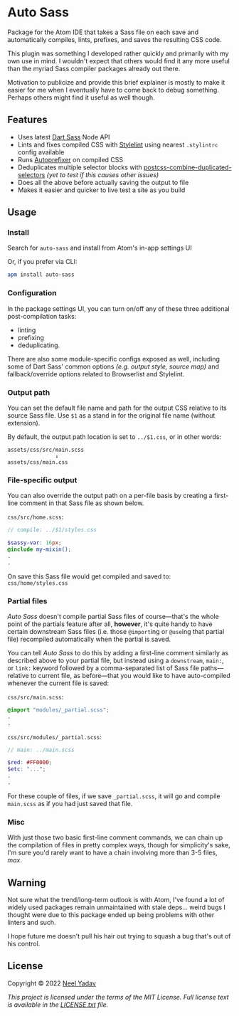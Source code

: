 
# Auto Sass

Package for the Atom IDE that takes a Sass file on each save and automatically compiles, lints, prefixes, and saves the resulting CSS code.

This plugin was something I developed rather quickly and primarily with my own use in mind. I wouldn't expect that others would find it any more useful than the myriad Sass compiler packages already out there.

Motivation to publicize and provide this brief explainer is mostly to make it easier for me when I eventually have to come back to debug something. Perhaps others might find it useful as well though.

## Features
 - Uses latest [Dart Sass](https://github.com/sass/dart-sass) Node API
 - Lints and fixes compiled CSS with [Stylelint](https://github.com/stylelint/stylelint) using nearest `.stylintrc` config available
 - Runs [Autoprefixer](https://github.com/postcss/autoprefixer) on compiled CSS
 - Deduplicates multiple selector blocks with [postcss-combine-duplicated-selectors](https://github.com/ChristianMurphy/postcss-combine-duplicated-selectors) _(yet to test if this causes other issues)_
 - Does all the above before actually saving the output to file
 - Makes it easier and quicker to live test a site as you build

## Usage

### Install

Search for `auto-sass` and install from Atom's in-app settings UI

Or, if you prefer via CLI:
```bash
apm install auto-sass
```

### Configuration

In the package settings UI, you can turn on/off any of these three additional post-compilation tasks:
* linting
* prefixing
* deduplicating.

There are also some module-specific configs exposed as well, including some of Dart Sass' common options _(e.g. output style, source map)_ and fallback/override options related to Browserlist and Stylelint.

### Output path
You can set the default file name and path for the output CSS relative to its source Sass file. Use `$1` as a stand in for the original file name (without extension).

By default, the output path location is set to `../$1.css`, or in other words:
```
assets/css/src/main.scss
               ↓
assets/css/main.css
```

### File-specific output

You can also override the output path on a per-file basis by creating a first-line comment in that Sass file as shown below.

`css/src/home.scss`:
```scss
// compile: ../$1/styles.css

$sassy-var: 16px;
@include my-mixin();
.
.
```
On save this Sass file would get compiled and saved to:
`css/home/styles.css`

### Partial files

_Auto Sass_ doesn't compile partial Sass files of course—that's the whole point of the partials feature after all, **however**, it's quite handy to have  certain downstream Sass files (i.e. those `@import`ing or `@use`ing that partial file) recompiled automatically when the partial is saved.

You can tell _Auto Sass_ to do this by adding a first-line comment similarly as described above to your partial file, but instead using a `downstream`, `main:`, or `link:` keyword followed by a comma-separated list of Sass file paths—relative to current file, as before—that you would like to have auto-compiled whenever the current file is saved:

`css/src/main.scss`:
```scss
@import "modules/_partial.scss";
.
.
```

`css/src/modules/_partial.scss`:
```scss
// main: ../main.scss

$red: #FF0000;
$etc: "...";
.
.
```

For these couple of files, if we save `_partial.scss`, it will go and compile `main.scss` as if you had just saved that file.

### Misc

With just those two basic first-line comment commands, we can chain up the compilation of files in pretty complex ways, though for simplicity's sake, I'm sure you'd rarely want to have a chain involving more than 3-5 files, _max_.

## Warning

Not sure what the trend/long-term outlook is with Atom, I've found a lot of widely used packages remain unmaintained with stale deps... weird bugs I thought were due to this package ended up being problems with other linters and such.

I hope future me doesn't pull his hair out trying to squash a bug that's out of his control.

## License

Copyright © 2022 [Neel Yadav](https://neelyadav.com)

_This project is licensed under the terms of the MIT License._
_Full license text is available in the [LICENSE.txt](https://github.com/nlydv/auto-sass/blob/master/LICENSE.txt) file._

